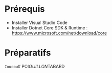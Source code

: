 # Prérequis
* Installer Visual Studio Code    
* Installer Dotnet Core SDK & Runtime : https://www.microsoft.com/net/download/core    

# Préparatifs
`Coucou`#   P O I _ O U I L L O N _ T A B A R D  
 